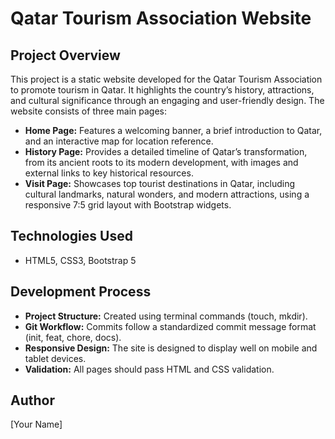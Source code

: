 # Qatar Tourism Association Website

## Project Overview
This project is a static website developed for the Qatar Tourism Association to promote tourism in Qatar. It highlights the country’s history, attractions, and cultural significance through an engaging and user-friendly design. The website consists of three main pages:
- **Home Page:** Features a welcoming banner, a brief introduction to Qatar, and an interactive map for location reference.
- **History Page:** Provides a detailed timeline of Qatar’s transformation, from its ancient roots to its modern development, with images and external links to key historical resources.
- **Visit Page:** Showcases top tourist destinations in Qatar, including cultural landmarks, natural wonders, and modern attractions, using a responsive 7:5 grid layout with Bootstrap widgets.

## Technologies Used
- HTML5, CSS3, Bootstrap 5

## Development Process
- **Project Structure:** Created using terminal commands (touch, mkdir).
- **Git Workflow:** Commits follow a standardized commit message format (init, feat, chore, docs).
- **Responsive Design:** The site is designed to display well on mobile and tablet devices.
- **Validation:** All pages should pass HTML and CSS validation.

## Author
[Your Name]
